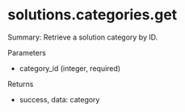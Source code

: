 # solutions.categories.get

Summary: Retrieve a solution category by ID.

Parameters
- category_id (integer, required)

Returns
- success, data: category
